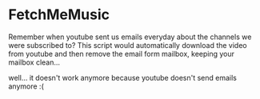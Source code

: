 # FetchMeMusic
Remember when youtube sent us emails everyday about the channels we were subscribed to?
This script would automatically download the video from youtube and then remove the email form mailbox, keeping your mailbox clean...

well... it doesn't work anymore because youtube doesn't send emails anymore :(  

